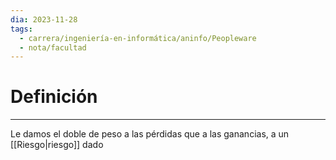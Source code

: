 ```yaml
---
dia: 2023-11-28
tags:
  - carrera/ingeniería-en-informática/aninfo/Peopleware
  - nota/facultad
---
```

# Definición
---
Le damos el doble de peso a las pérdidas que a las ganancias, a un [[Riesgo|riesgo]] dado
